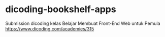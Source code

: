 # dicoding-bookshelf-apps
Submission dicoding kelas Belajar Membuat Front-End Web untuk Pemula https://www.dicoding.com/academies/315
